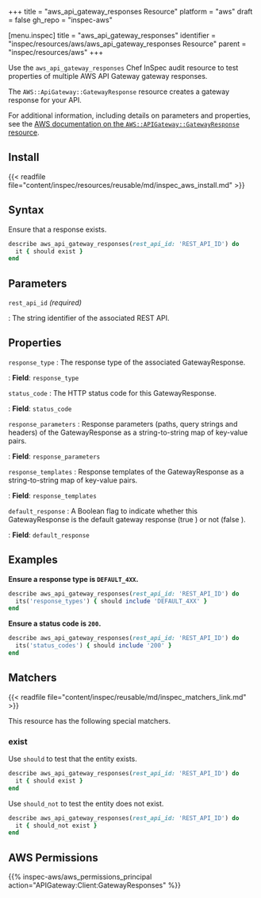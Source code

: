 +++
title = "aws_api_gateway_responses Resource"
platform = "aws"
draft = false
gh_repo = "inspec-aws"

[menu.inspec]
title = "aws_api_gateway_responses"
identifier = "inspec/resources/aws/aws_api_gateway_responses Resource"
parent = "inspec/resources/aws"
+++

Use the `aws_api_gateway_responses` Chef InSpec audit resource to test properties of multiple AWS API Gateway gateway responses.

The `AWS::ApiGateway::GatewayResponse` resource creates a gateway response for your API.

For additional information, including details on parameters and properties, see the [AWS documentation on the `AWS::APIGateway::GatewayResponse` resource](https://docs.aws.amazon.com/AWSCloudFormation/latest/UserGuide/aws-resource-apigateway-gatewayresponse.html).

## Install

{{< readfile file="content/inspec/resources/reusable/md/inspec_aws_install.md" >}}

## Syntax

Ensure that a response exists.

```ruby
describe aws_api_gateway_responses(rest_api_id: 'REST_API_ID') do
  it { should exist }
end
```

## Parameters

`rest_api_id` _(required)_

: The string identifier of the associated REST API.

## Properties

`response_type`
: The response type of the associated GatewayResponse.

: **Field**: `response_type`

`status_code`
: The HTTP status code for this GatewayResponse.

: **Field**: `status_code`

`response_parameters`
: Response parameters (paths, query strings and headers) of the GatewayResponse as a string-to-string map of key-value pairs.

: **Field**: `response_parameters`

`response_templates`
: Response templates of the GatewayResponse as a string-to-string map of key-value pairs.

: **Field**: `response_templates`

`default_response`
: A Boolean flag to indicate whether this GatewayResponse is the default gateway response (true ) or not (false ).

: **Field**: `default_response`

## Examples

**Ensure a response type is `DEFAULT_4XX`.**

```ruby
describe aws_api_gateway_responses(rest_api_id: 'REST_API_ID') do
  its('response_types') { should include 'DEFAULT_4XX' }
end
```

**Ensure a status code is `200`.**

```ruby
describe aws_api_gateway_responses(rest_api_id: 'REST_API_ID') do
  its('status_codes') { should include '200' }
end
```

## Matchers

{{< readfile file="content/inspec/reusable/md/inspec_matchers_link.md" >}}

This resource has the following special matchers.

### exist

Use `should` to test that the entity exists.

```ruby
describe aws_api_gateway_responses(rest_api_id: 'REST_API_ID') do
  it { should exist }
end
```

Use `should_not` to test the entity does not exist.

```ruby
describe aws_api_gateway_responses(rest_api_id: 'REST_API_ID') do
  it { should_not exist }
end
```

## AWS Permissions

{{% inspec-aws/aws_permissions_principal action="APIGateway:Client:GatewayResponses" %}}
